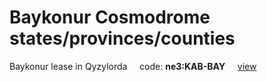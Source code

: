 # Baykonur Cosmodrome states/provinces/counties
Baykonur lease in Qyzylorda&nbsp;&nbsp;&nbsp;&nbsp;&nbsp;code: **ne3:KAB-BAY**&nbsp;&nbsp;&nbsp;&nbsp;&nbsp;[view](../../export/geojson/medium/ne3/kab/bay.geojson)&nbsp;&nbsp;&nbsp;&nbsp;&nbsp;

